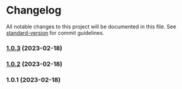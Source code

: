 # Changelog

All notable changes to this project will be documented in this file. See [standard-version](https://github.com/conventional-changelog/standard-version) for commit guidelines.

### [1.0.3](https://github.com/alexsanteenodev/ai-face-detection/compare/v1.0.2...v1.0.3) (2023-02-18)

### [1.0.2](https://github.com/alexsanteenodev/ai-face-detection/compare/v1.0.1...v1.0.2) (2023-02-18)

### 1.0.1 (2023-02-18)
